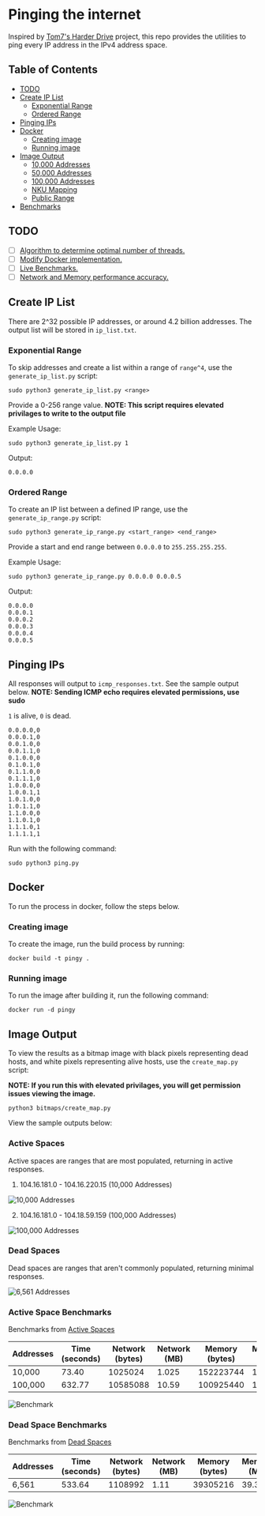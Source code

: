 # Pinging the internet
Inspired by [Tom7's Harder Drive](http://tom7.org/harder/) project, this repo provides the utilities to ping every IP address in the IPv4 address space.

## Table of Contents
* [TODO](#todo)
* [Create IP List](#create-ip-list)
  * [Exponential Range](#exponential-range)
  * [Ordered Range](#ordered-range)
* [Pinging IPs](#pinging-ips)
* [Docker](#docker)
  * [Creating image](#creating-image)
  * [Running image](#running-image)
* [Image Output](#image-output)
  * [10,000 Addresses](#10000-addresses)
  * [50,000 Addresses](#50000-addresses)
  * [100,000 Addresses](#100000-addresses)
  * [NKU Mapping](#nku-mapping)
  * [Public Range](#public-range)
* [Benchmarks](#benchmarks)

## TODO
- [ ] [Algorithm to determine optimal number of threads.](https://github.com/kevinmuscara/internet/issues/1)
- [ ] [Modify Docker implementation.](https://github.com/kevinmuscara/internet/issues/2)
- [ ] [Live Benchmarks.](https://github.com/kevinmuscara/internet/issues/3)
- [ ] [Network and Memory performance accuracy.](https://github.com/kevinmuscara/internet/issues/4)

## Create IP List
There are 2^32 possible IP addresses, or around 4.2 billion addresses. The output list will be stored in `ip_list.txt`.

### Exponential Range
To skip addresses and create a list within a range of `range^4`, use the `generate_ip_list.py` script:

```shell
sudo python3 generate_ip_list.py <range>
```

Provide a 0-256 range value.
**NOTE: This script requires elevated privilages to write to the output file**

Example Usage:
```shell
sudo python3 generate_ip_list.py 1
```

Output:
```
0.0.0.0
```

### Ordered Range
To create an IP list between a defined IP range, use the `generate_ip_range.py` script:

```shell
sudo python3 generate_ip_range.py <start_range> <end_range>
```

Provide a start and end range between `0.0.0.0` to `255.255.255.255`.

Example Usage:
```shell
sudo python3 generate_ip_range.py 0.0.0.0 0.0.0.5
```

Output:
```
0.0.0.0
0.0.0.1
0.0.0.2
0.0.0.3
0.0.0.4
0.0.0.5
```

## Pinging IPs
All responses will output to `icmp_responses.txt`. See the sample output below.
**NOTE: Sending ICMP echo requires elevated permissions, use sudo**

`1` is alive, `0` is dead.

```
0.0.0.0,0
0.0.0.1,0
0.0.1.0,0
0.0.1.1,0
0.1.0.0,0
0.1.0.1,0
0.1.1.0,0
0.1.1.1,0
1.0.0.0,0
1.0.0.1,1
1.0.1.0,0
1.0.1.1,0
1.1.0.0,0
1.1.0.1,0
1.1.1.0,1
1.1.1.1,1
```

Run with the following command:

```shell
sudo python3 ping.py
```

## Docker
To run the process in docker, follow the steps below.

### Creating image
To create the image, run the build process by running:

```shell
docker build -t pingy .
```

### Running image
To run the image after building it, run the following command:

```shell
docker run -d pingy
```

## Image Output
To view the results as a bitmap image with black pixels representing dead hosts, and white pixels representing alive hosts, use the `create_map.py` script:

**NOTE: If you run this with elevated privilages, you will get permission issues viewing the image.**

```shell
python3 bitmaps/create_map.py
```

View the sample outputs below:

### Active Spaces
Active spaces are ranges that are most populated, returning in active responses.

1. 104.16.181.0 - 104.16.220.15 (10,000 Addresses)

![10,000 Addresses](bitmaps/10k.png "10,000 Addresses")

2. 104.16.181.0 - 104.18.59.159 (100,000 Addresses)

![100,000 Addresses](bitmaps/10k.png "100,000 Addresses")

### Dead Spaces
Dead spaces are ranges that aren't commonly populated, returning minimal responses.

![6,561 Addresses](bitmaps/6561.png "6,561 Addresses")

### Active Space Benchmarks
Benchmarks from [Active Spaces](#active-spaces)

Addresses | Time (seconds) | Network (bytes) | Network (MB) | Memory (bytes) | Memory (MB)
----------|----------------|-----------------|--------------|----------------|------------
10,000    | 73.40          | 1025024         | 1.025        | 152223744      | 152.22
100,000   | 632.77         | 10585088        | 10.59        | 100925440      | 100.93

![Benchmark](bench/Figure_3.png "Benchmark")

### Dead Space Benchmarks
Benchmarks from [Dead Spaces](#dead-spaces)

Addresses | Time (seconds) | Network (bytes) | Network (MB) | Memory (bytes) | Memory (MB)
----------|----------------|-----------------|--------------|----------------|------------
6,561     | 533.64         | 1108992         | 1.11         | 39305216       | 39.31 

![Benchmark](bench/Figure_4.png "Benchmark")